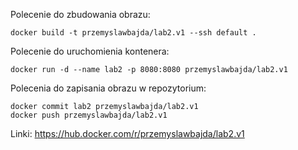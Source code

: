 Polecenie do zbudowania obrazu:
```
docker build -t przemyslawbajda/lab2.v1 --ssh default .
```

Polecenie do uruchomienia kontenera:
```
docker run -d --name lab2 -p 8080:8080 przemyslawbajda/lab2.v1
```

Polecenia do zapisania obrazu w repozytorium:
```
docker commit lab2 przemyslawbajda/lab2.v1
docker push przemyslawbajda/lab2.v1
```

Linki:
https://hub.docker.com/r/przemyslawbajda/lab2.v1